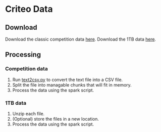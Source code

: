 # Criteo Data

## Download
Download the classic competition data [here](http://labs.criteo.com/2014/02/kaggle-display-advertising-challenge-dataset/).
Download the 1TB data [here](https://labs.criteo.com/2013/12/download-terabyte-click-logs-2/).

## Processing
### Competition data
1. Run [text2csv.py](./txt2csv.py) to convert the text file into a CSV file.
2. Split the file into managable chunks that will fit in memory.
3. Process the data using the spark script.

### 1TB data
1. Unzip each file.
2. (Optional) store the files in a new location.
3. Process the data using the spark script.

